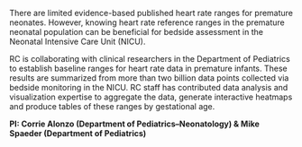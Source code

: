 There are limited evidence-based published heart rate ranges for premature neonates. However, knowing heart rate reference ranges in the premature neonatal population can be beneficial for bedside assessment in the Neonatal Intensive Care Unit (NICU).

RC is collaborating with clinical researchers in the Department of Pediatrics to establish baseline ranges for heart rate data in premature infants. These results are summarized from more than two billion data points collected via bedside monitoring in the NICU. RC staff has contributed data analysis and visualization expertise to aggregate the data, generate interactive heatmaps and produce tables of these ranges by gestational age.

**PI: Corrie Alonzo (Department of Pediatrics–Neonatology) & Mike Spaeder (Department of Pediatrics)**
